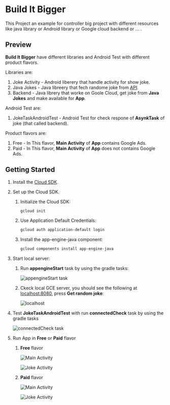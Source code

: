 # Build It Bigger

This Project an example for controller big project with different resources like java library or Android library or Google cloud backend or ... .

## Preview

**Build It Bigger** have different libraries and Android Test with different product flavors.

Libraries are:

1. Joke Activity - Android liberery that handle activity for show joke.
2. Java Jokes - Java libreery that fech randome joke from [API](https://jokes.guyliangilsing.me/retrieveJokes.php?type=random).
3. Backend - Java librery that worke on Goole Cloud, get joke from **Java Jokes** and make available for **App**.

Android Test are:

1. JokeTaskAndroidTest - Android Test for check respone of **AsynkTask** of joke (that called backend).

Product flavors are:

1. Free - In This flavor, **Main Activity** of **App** contains Google Ads.
2. Paid - In This flavor, **Main Activity** of **App** does not contains Google Ads.

## Getting Started

1. Install the [Cloud SDK](https://cloud.google.com/sdk/docs).
2. Set up the Cloud SDK.

   1. Initialize the Cloud SDK:

      ```bash
      gcloud init
      ```

   2. Use Application Default Credentials:

      ```bash
      gcloud auth application-default login
      ```

   3. Install the app-engine-java component:

      ```bash
      gcloud components install app-engine-java
      ```

3. Start local server:

   1. Run **appengineStart** task by using the gradle tasks:

      ![appengineStart task](images/appengine_start.png)

   2. Ckeck local GCE server, you should see the following at [localhost:8080](http://localhost:8080), press **Get random joke**:

      ![localhost](images/localhost.png)

4. Test **JokeTaskAndroidTest** with run **connectedCheck** task by using the gradle tasks

   ![connectedCheck task](images/connected_check.png)

5. Run App in **Free** or **Paid** flavor

   1. **Free** flavor

      ![Main Activity](images/main_activity_free.png)

      ![Joke Activity](images/joke_activity.png)

   1. **Paid** flavor

      ![Main Activity](images/main_activity_paid.png)

      ![Joke Activity](images/joke_activity.png)

